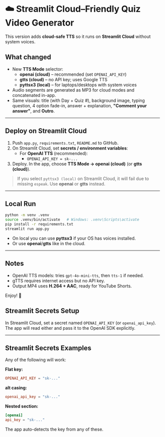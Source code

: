 # ☁️ Streamlit Cloud–Friendly Quiz Video Generator

This version adds **cloud-safe TTS** so it runs on **Streamlit Cloud** without system voices.

## What changed
- New **TTS Mode** selector:
  - **openai (cloud)** – recommended (set `OPENAI_API_KEY`)
  - **gtts (cloud)** – no API key; uses Google TTS
  - **pyttsx3 (local)** – for laptops/desktops with system voices
- Audio segments are generated as MP3 for cloud modes and concatenated in-app.
- Same visuals: title (with Day + Quiz #), background image, typing question, 4 option fade-in, answer + explanation, **"Comment your answer"**, and **Outro**.

---

## Deploy on Streamlit Cloud

1. Push `app.py`, `requirements.txt`, `README.md` to GitHub.
2. On Streamlit Cloud, set **secrets / environment variables**:
   - For **OpenAI TTS** (recommended):
     - `OPENAI_API_KEY = sk-...`
3. Deploy. In the app, choose **TTS Mode → openai (cloud)** (or **gtts (cloud)**).

> If you select `pyttsx3 (local)` on Streamlit Cloud, it will fail due to missing `espeak`. Use **openai** or **gtts** instead.

---

## Local Run

```bash
python -m venv .venv
source .venv/bin/activate   # Windows: .venv\Scripts\activate
pip install -r requirements.txt
streamlit run app.py
```

- On local you can use **pyttsx3** if your OS has voices installed.
- Or use **openai**/**gtts** like in the cloud.

---

## Notes
- OpenAI TTS models: tries `gpt-4o-mini-tts`, then `tts-1` if needed.
- gTTS requires internet access but no API key.
- Output MP4 uses **H.264 + AAC**, ready for YouTube Shorts.

Enjoy! 🎉


## Streamlit Secrets Setup
In Streamlit Cloud, set a secret named `OPENAI_API_KEY` (or `openai_api_key`). The app will read either and pass it to the OpenAI SDK explicitly.


---

## Streamlit Secrets Examples

Any of the following will work:

**Flat key:**
```toml
OPENAI_API_KEY = "sk-..."
```

**alt casing:**
```toml
openai_api_key = "sk-..."
```

**Nested section:**
```toml
[openai]
api_key = "sk-..."
```

The app auto-detects the key from any of these.
